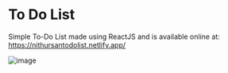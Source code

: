 # To Do List 

Simple To-Do List made using ReactJS and is available online at: https://nithursantodolist.netlify.app/

![image](https://github.com/Niithursan/To-Do-List/assets/129026028/447e6c59-e4fc-48c7-9569-f67af36a3a1f)
